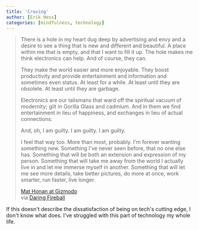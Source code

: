```yaml
---
title: 'Craving'
author: [Erik Hess]
categories: [mindfulness, technology]
---
```

> There is a hole in my heart dug deep by advertising and envy and a desire to see a thing that is new and different and beautiful. A place within me that is empty, and that I want to fill it up. The hole makes me think electronics can help. And of course, they can.
> 
> They make the world easier and more enjoyable. They boost productivity and provide entertainment and information and sometimes even status. At least for a while. At least until they are obsolete. At least until they are garbage.
> 
> Electronics are our talismans that ward off the spiritual vacuum of modernity; gilt in Gorilla Glass and cadmium. And in them we find entertainment in lieu of happiness, and exchanges in lieu of actual connections.
> 
> And, oh, I am guilty. I am guilty. I am guilty.
> 
> I feel that way too. More than most, probably. I'm forever wanting something new. Something I've never seen before, that no one else has. Something that will be both an extension and expression of my person. Something that will take me away from the world I actually live in and let me immerse myself in another. Something that will let me see more details, take better pictures, do more at once, work smarter, run faster, live longer.
> 
> [Mat Honan at Gizmodo][1]  
via [Daring Fireball][2]  

If this doesn't describe the dissatisfaction of being on tech's cutting edge, I don't know what does. I've struggled with this part of technology my whole life.

   [1]: http://gizmodo.com/5875243/
   [2]: http://daringfireball.net/linked/2012/01/11/honan-ces